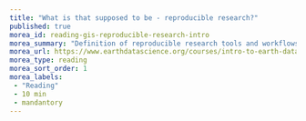 ```yaml
---
title: "What is that supposed to be - reproducible research?"
published: true
morea_id: reading-gis-reproducible-research-intro
morea_summary: "Definition of reproducible research tools and workflows"
morea_url: https://www.earthdatascience.org/courses/intro-to-earth-data-science/open-reproducible-science/get-started-open-reproducible-science/
morea_type: reading
morea_sort_order: 1
morea_labels:
 - "Reading"
 - 10 min
 - mandantory
---
```


